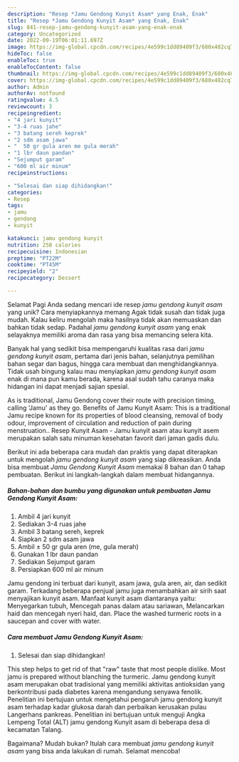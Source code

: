 ```yaml
---
description: "Resep *Jamu Gendong Kunyit Asam* yang Enak, Enak"
title: "Resep *Jamu Gendong Kunyit Asam* yang Enak, Enak"
slug: 841-resep-jamu-gendong-kunyit-asam-yang-enak-enak
category: Uncategorized
date: 2022-09-19T06:01:11.697Z
image: https://img-global.cpcdn.com/recipes/4e599c1dd89409f3/680x482cq70/jamu-gendong-kunyit-asam-foto-resep-utama.jpg
hideToc: false
enableToc: true
enableTocContent: false
thumbnail: https://img-global.cpcdn.com/recipes/4e599c1dd89409f3/680x482cq70/jamu-gendong-kunyit-asam-foto-resep-utama.jpg
cover: https://img-global.cpcdn.com/recipes/4e599c1dd89409f3/680x482cq70/jamu-gendong-kunyit-asam-foto-resep-utama.jpg
author: Admin
authorAv: notfound
ratingvalue: 4.5
reviewcount: 3
recipeingredient:
- "4 jari kunyit"
- "3-4 ruas jahe"
- "3 batang sereh keprek"
- "2 sdm asam jawa"
- "  50 gr gula aren me gula merah"
- "1 lbr daun pandan"
- "Sejumput garam"
- "600 ml air minum"
recipeinstructions:

- "Selesai dan siap dihidangkan!"
categories:
- Resep
tags:
- jamu
- gendong
- kunyit

katakunci: jamu gendong kunyit 
nutrition: 258 calories
recipecuisine: Indonesian
preptime: "PT22M"
cooktime: "PT45M"
recipeyield: "2"
recipecategory: Dessert

---
```



Selamat Pagi Anda sedang mencari ide resep *jamu gendong kunyit asam* yang unik? Cara menyiapkannya memang Agak tidak susah dan tidak juga mudah. Kalau keliru mengolah maka hasilnya tidak akan memuaskan dan bahkan tidak sedap. Padahal *jamu gendong kunyit asam* yang enak selayaknya memiliki aroma dan rasa yang bisa memancing selera kita.


Banyak hal yang sedikit bisa mempengaruhi kualitas rasa dari *jamu gendong kunyit asam*, pertama dari jenis bahan, selanjutnya pemilihan bahan segar dan bagus, hingga cara membuat dan menghidangkannya. Tidak usah bingung kalau mau menyiapkan *jamu gendong kunyit asam* enak di mana pun kamu berada, karena asal sudah tahu caranya maka hidangan ini dapat menjadi sajian spesial.

As is traditional, Jamu Gendong cover their route with precision timing, calling &#39;Jamu&#39; as they go. Benefits of Jamu Kunyit Asam: This is a traditional Jamu recipe known for its properties of blood cleansing, removal of body odour, improvement of circulation and reduction of pain during menstruation.. Resep Kunyit Asam - Jamu kunyit asam atau kunyit asem merupakan salah satu minuman kesehatan favorit dari jaman gadis dulu.


Berikut ini ada beberapa cara mudah dan praktis yang dapat diterapkan untuk mengolah *jamu gendong kunyit asam* yang siap dikreasikan. Anda bisa membuat *Jamu Gendong Kunyit Asam* memakai 8 bahan dan 0 tahap pembuatan. Berikut ini langkah-langkah dalam membuat hidangannya.

<!--inarticleads1-->

##### Bahan-bahan dan bumbu yang digunakan untuk pembuatan *Jamu Gendong Kunyit Asam*:

1. Ambil 4 jari kunyit
1. Sediakan 3-4 ruas jahe
1. Ambil 3 batang sereh, keprek
1. Siapkan 2 sdm asam jawa
1. Ambil  ± 50 gr gula aren (me, gula merah)
1. Gunakan 1 lbr daun pandan
1. Sediakan Sejumput garam
1. Persiapkan 600 ml air minum


Jamu gendong ini terbuat dari kunyit, asam jawa, gula aren, air, dan sedikit garam. Terkadang beberapa penjual jamu juga menambahkan air sirih saat menyajikan kunyit asam. Manfaat kunyit asam diantaranya yaitu: Menyegarkan tubuh, Mencegah panas dalam atau sariawan, Melancarkan haid dan mencegah nyeri haid, dan. Place the washed turmeric roots in a saucepan and cover with water. 

<!--inarticleads2-->

##### Cara membuat *Jamu Gendong Kunyit Asam*:


1. Selesai dan siap dihidangkan!

This step helps to get rid of that &#34;raw&#34; taste that most people dislike. Most jamu is prepared without blanching the turmeric. Jamu gendong kunyit asam merupakan obat tradisional yang memiliki aktivitas antioksidan yang berkontribusi pada diabetes karena mengandung senyawa fenolik. Penelitian ini bertujuan untuk mengetahui pengaruh jamu gendong kunyit asam terhadap kadar glukosa darah dan perbaikan kerusakan pulau Langerhans pankreas. Penelitian ini bertujuan untuk menguji Angka Lempeng Total (ALT) jamu gendong Kunyit asam di beberapa desa di kecamatan Talang. 

Bagaimana? Mudah bukan? Itulah cara membuat *jamu gendong kunyit asam* yang bisa anda lakukan di rumah. Selamat mencoba!
